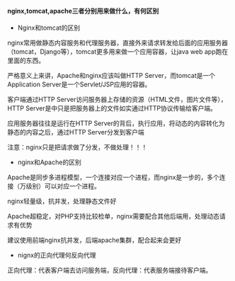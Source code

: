 #### nginx,tomcat,apache三者分别用来做什么，有何区别

- Nginx和tomcat的区别

nginx常用做静态内容服务和代理服务器，直接外来请求转发给后面的应用服务器（tomcat，Django等），tomcat更多用来做一个应用容器，让java web app跑在里面的东西。

严格意义上来讲，Apache和nginx应该叫做HTTP Server，而tomcat是一个Application Server是一个Servlet/JSP应用的容器。

客户端通过HTTP Server访问服务器上存储的资源（HTML文件，图片文件等），HTTP Server是中只是把服务器上的文件如实通过HTTP协议传输给客户端。

应用服务器往往是运行在HTTP Server的背后，执行应用，将动态的内容转化为静态的内容之后，通过HTTP Server分发到客户端

注意：nginx只是把请求做了分发，不做处理！！！

- nginx和Apache的区别

Apache是同步多进程模型，一个连接对应一个进程，而nginx是一步的，多个连接（万级别）可以对应一个进程。

nginx轻量级，抗并发，处理静态文件好

Apache超稳定，对PHP支持比较检单，nginx需要配合其他后端用，处理动态请求有优势

建议使用前端nginx抗并发，后端apache集群，配合起来会更好

- nignx的正向代理何反向代理

正向代理：代表客户端去访问服务端，反向代理：代表服务端接待客户端。